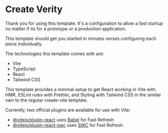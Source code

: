 # Create Verity
Thank you for using this template. It's a configuration to allow a fast startup no matter if its for a prototype
or a production application.

This template should get you started in minutes verses configuring each piece individually.

The technologies this template comes with are: 
- Vite 
- TypeScript
- React 
- Tailwind CSS

This template provides a minimal setup to get React working in Vite with HMR, 
ESLint rules with Prettier, and Styling with Tailwind CSS in the similar vain to the regular create-vite template.

Currently, two official plugins are available for use with Vite:

- [@vitejs/plugin-react](https://github.com/vitejs/vite-plugin-react/blob/main/packages/plugin-react/README.md) uses [Babel](https://babeljs.io/) for Fast Refresh
- [@vitejs/plugin-react-swc](https://github.com/vitejs/vite-plugin-react-swc) uses [SWC](https://swc.rs/) for Fast Refresh
